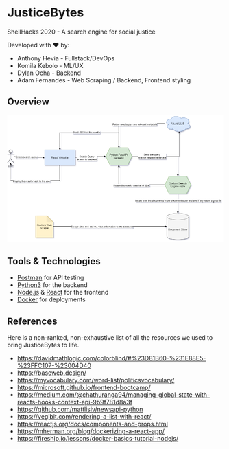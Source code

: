 # JusticeBytes
ShellHacks 2020 - A search engine for social justice

Developed with ❤ by:
* Anthony Hevia - Fullstack/DevOps
* Komila Kebolo - ML/UX
* Dylan Ocha - Backend
* Adam Fernandes - Web Scraping / Backend, Frontend styling



## Overview
![System Diagram](./justiceBytes.png)

## Tools & Technologies
* [Postman](https://www.postman.com/) for API testing
* [Python3]() for the backend
* [Node.js]() & [React]() for the frontend
* [Docker]() for deployments


## References
Here is a non-ranked, non-exhaustive list of all the resources we used to bring JusticeBytes to life.
* https://davidmathlogic.com/colorblind/#%23D81B60-%231E88E5-%23FFC107-%23004D40
* https://baseweb.design/
* https://myvocabulary.com/word-list/politicsvocabulary/
* https://microsoft.github.io/frontend-bootcamp/
* https://medium.com/@chathuranga94/managing-global-state-with-reacts-hooks-context-api-9b9f781d8a3f
* https://github.com/mattlisiv/newsapi-python
* https://vegibit.com/rendering-a-list-with-react/
* https://reactjs.org/docs/components-and-props.html
* https://mherman.org/blog/dockerizing-a-react-app/
* https://fireship.io/lessons/docker-basics-tutorial-nodejs/

